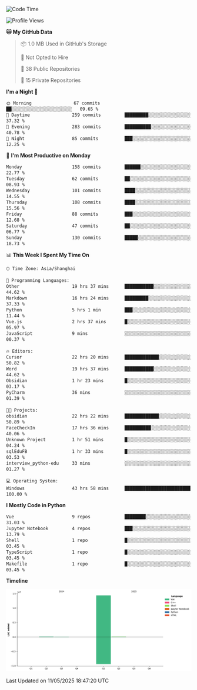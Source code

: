 <!--START_SECTION:waka-->
![Code Time](http://img.shields.io/badge/Code%20Time-249%20hrs%2044%20mins-blue)

![Profile Views](http://img.shields.io/badge/Profile%20Views-0-blue)

**🐱 My GitHub Data** 

> 📦 1.0 MB Used in GitHub's Storage 
 > 
> 🚫 Not Opted to Hire
 > 
> 📜 38 Public Repositories 
 > 
> 🔑 15 Private Repositories 
 > 
**I'm a Night 🦉** 

```text
🌞 Morning                67 commits          ██░░░░░░░░░░░░░░░░░░░░░░░   09.65 % 
🌆 Daytime                259 commits         █████████░░░░░░░░░░░░░░░░   37.32 % 
🌃 Evening                283 commits         ██████████░░░░░░░░░░░░░░░   40.78 % 
🌙 Night                  85 commits          ███░░░░░░░░░░░░░░░░░░░░░░   12.25 % 
```
📅 **I'm Most Productive on Monday** 

```text
Monday                   158 commits         ██████░░░░░░░░░░░░░░░░░░░   22.77 % 
Tuesday                  62 commits          ██░░░░░░░░░░░░░░░░░░░░░░░   08.93 % 
Wednesday                101 commits         ████░░░░░░░░░░░░░░░░░░░░░   14.55 % 
Thursday                 108 commits         ████░░░░░░░░░░░░░░░░░░░░░   15.56 % 
Friday                   88 commits          ███░░░░░░░░░░░░░░░░░░░░░░   12.68 % 
Saturday                 47 commits          ██░░░░░░░░░░░░░░░░░░░░░░░   06.77 % 
Sunday                   130 commits         █████░░░░░░░░░░░░░░░░░░░░   18.73 % 
```


📊 **This Week I Spent My Time On** 

```text
🕑︎ Time Zone: Asia/Shanghai

💬 Programming Languages: 
Other                    19 hrs 37 mins      ███████████░░░░░░░░░░░░░░   44.62 % 
Markdown                 16 hrs 24 mins      █████████░░░░░░░░░░░░░░░░   37.33 % 
Python                   5 hrs 1 min         ███░░░░░░░░░░░░░░░░░░░░░░   11.44 % 
Vue.js                   2 hrs 37 mins       █░░░░░░░░░░░░░░░░░░░░░░░░   05.97 % 
JavaScript               9 mins              ░░░░░░░░░░░░░░░░░░░░░░░░░   00.37 % 

🔥 Editors: 
Cursor                   22 hrs 20 mins      █████████████░░░░░░░░░░░░   50.82 % 
Word                     19 hrs 37 mins      ███████████░░░░░░░░░░░░░░   44.62 % 
Obsidian                 1 hr 23 mins        █░░░░░░░░░░░░░░░░░░░░░░░░   03.17 % 
PyCharm                  36 mins             ░░░░░░░░░░░░░░░░░░░░░░░░░   01.39 % 

🐱‍💻 Projects: 
obsidian                 22 hrs 22 mins      █████████████░░░░░░░░░░░░   50.89 % 
FaceCheckIn              17 hrs 36 mins      ██████████░░░░░░░░░░░░░░░   40.06 % 
Unknown Project          1 hr 51 mins        █░░░░░░░░░░░░░░░░░░░░░░░░   04.24 % 
sqlEduFB                 1 hr 33 mins        █░░░░░░░░░░░░░░░░░░░░░░░░   03.53 % 
interview_python-edu     33 mins             ░░░░░░░░░░░░░░░░░░░░░░░░░   01.27 % 

💻 Operating System: 
Windows                  43 hrs 58 mins      █████████████████████████   100.00 % 
```

**I Mostly Code in Python** 

```text
Vue                      9 repos             ████████░░░░░░░░░░░░░░░░░   31.03 % 
Jupyter Notebook         4 repos             ███░░░░░░░░░░░░░░░░░░░░░░   13.79 % 
Shell                    1 repo              █░░░░░░░░░░░░░░░░░░░░░░░░   03.45 % 
TypeScript               1 repo              █░░░░░░░░░░░░░░░░░░░░░░░░   03.45 % 
Makefile                 1 repo              █░░░░░░░░░░░░░░░░░░░░░░░░   03.45 % 
```



**Timeline**

![Lines of Code chart](https://raw.githubusercontent.com/White1943/White1943/main/assets/bar_graph.png)


 Last Updated on 11/05/2025 18:47:20 UTC
<!--END_SECTION:waka-->
